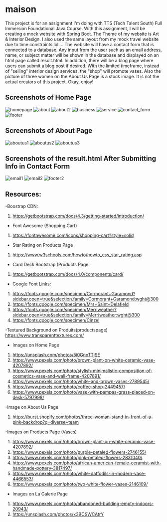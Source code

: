 # maison
This project is for an assignment I'm doing with TTS (Tech Talent South) Full Immersion Foundational Java Course. With this assignment, I will be creating a mock website with Spring Boot. The Theme of my website is Art & Interior Design. I also used the same layout from my mock travel website due to time constraints lol.... The website will have a contact form that is connected to a database. Any input from the user such as an email address, name, or subject matter will be shown in the database and displayed on an html page called result.html. In addition, there will be a blog page where users can submit a blog post if desired. With the limited timeframe, instead of "selling" interior design services, the "shop" will promote vases. Also the picture of three women on the About Us Page is a stock image. It is not the actual creators of this project. Okay, enjoy! 

## Screenshots of Home Page 
![homepage](https://user-images.githubusercontent.com/66345751/101418023-dd220980-38ba-11eb-94af-b29c58ffc8e4.JPG)
![about](https://user-images.githubusercontent.com/66345751/100782469-7a240480-33da-11eb-9eec-2a1567b50ae2.JPG)
![about2](https://user-images.githubusercontent.com/66345751/100782474-7bedc800-33da-11eb-9301-df507ce2bb0c.JPG)
![business](https://user-images.githubusercontent.com/66345751/100782478-7e502200-33da-11eb-96f5-64c9e8828fab.JPG)
![service](https://user-images.githubusercontent.com/66345751/100782491-80b27c00-33da-11eb-91f1-21e810f640bb.JPG)
![contact_form](https://user-images.githubusercontent.com/66345751/100782821-f9193d00-33da-11eb-9170-8a25b7a7da15.JPG)
![footer](https://user-images.githubusercontent.com/66345751/100782576-9e7fe100-33da-11eb-8065-4568b6c821a3.JPG)

## Screenshots of About Page 
![aboutus1](https://user-images.githubusercontent.com/66345751/101532452-912a9f80-3962-11eb-95d3-67d1a36c5c22.JPG)
![aboutus2](https://user-images.githubusercontent.com/66345751/101532457-92f46300-3962-11eb-80ba-f57a75473c4c.JPG)
![aboutus3](https://user-images.githubusercontent.com/66345751/101532461-94be2680-3962-11eb-9346-e337010e20b5.JPG)

## Screenshots of the result.html After Submitting Info in Contact Form
![email1](https://user-images.githubusercontent.com/66345751/100783632-07b42400-33dc-11eb-8d65-3696d3303a5f.JPG)
![email2](https://user-images.githubusercontent.com/66345751/100783639-097de780-33dc-11eb-95d9-0b0153c94112.JPG)
![footer2](https://user-images.githubusercontent.com/66345751/100784001-8610c600-33dc-11eb-8d40-cbbc048ee3b6.JPG)

## Resources: 

-Boostrap CDN: 
1. https://getbootstrap.com/docs/4.3/getting-started/introduction/

- Font Awesome (Shopping Cart) 
1. https://fontawesome.com/icons/shopping-cart?style=solid

- Star Rating on Products Page
1. https://www.w3schools.com/howto/howto_css_star_rating.asp

- Card Deck Bootstrap (Products Page
1. https://getbootstrap.com/docs/4.0/components/card/

- Google Font Links: 
1. https://fonts.google.com/specimen/Cormorant+Garamond?sidebar.open=true&selection.family=Cormorant+Garamond:wght@300 
2. https://fonts.google.com/specimen/Mrs+Saint+Delafield 
3. https://fonts.google.com/specimen/Merriweather?sidebar.open=true&selection.family=Merriweather:wght@300 
4. https://fonts.google.com/specimen/Cinzel 

-Textured Background on Produits(productspage)
https://www.transparenttextures.com/ 

- Images on Home Page
1. https://unsplash.com/photos/5i0GnoTTjSE 
2. https://www.pexels.com/photo/brown-plant-on-white-ceramic-vase-4207892/ 
3. https://www.pexels.com/photo/stylish-minimalistic-composition-of-cosmetics-vase-and-wall-frame-4207891/ 
4. https://www.pexels.com/photo/white-and-brown-vases-2789545/ 
5. https://www.pexels.com/photo/coffee-shop-2449457/ 
6. https://www.pexels.com/photo/vase-with-pampas-grass-placed-on-desk-5797998/ 

-Image on About Us Page
1. https://burst.shopify.com/photos/three-woman-stand-in-front-of-a-pink-backdrop?q=diverse+team 

-Images on Products Page (Vases) 
1. https://www.pexels.com/photo/brown-plant-on-white-ceramic-vase-4207892/
2. https://www.pexels.com/photo/purple-petaled-flowers-2746155/
3. https://www.pexels.com/photo/pink-petaled-flowers-2831040/
4. https://www.pexels.com/photo/african-american-female-ceramist-with-handmade-pottery-3817497/ 
5. https://www.pexels.com/photo/white-daffodils-in-modern-vase-4466553/ 
6. https://www.pexels.com/photo/two-white-flower-vases-2146109/

- Images on La Galerie Page 
1. https://www.pexels.com/photo/abandoned-building-empty-indoors-20943/
2. https://unsplash.com/photos/x3BCSWCAtrY
